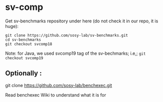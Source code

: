 # sv-comp

Get sv-benchmarks repository under here (do not check it in our repo, it is huge):
```
git clone https://github.com/sosy-lab/sv-benchmarks.git
cd sv-benchmarks
git checkout svcomp18
```
Note: for Java, we used svcomp19 tag of the sv-bechmarks; i.e,; `git checkout svcomp19`

## Optionally :
git clone https://github.com/sosy-lab/benchexec.git

Read benchexec Wiki to understand what it is for